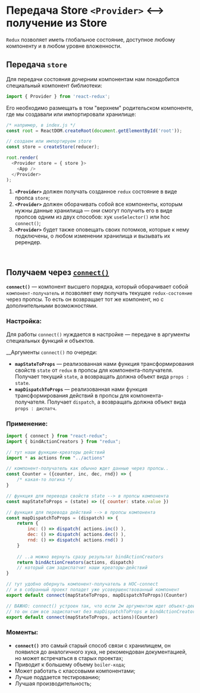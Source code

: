 # Передача Store `<Provider>` <--> получение из Store

`Redux` позволяет иметь глобальное состояние, доступное любому компоненту и в любом уровне вложенности.

## Передача `store`
Для передачи состояния дочерним компонентам нам понадобится специальный компонент библиотеки:
```javascript
import { Provider } from 'react-redux';
```

Его необходимо размещать в том "верхнем" родительском компоненте, где мы создавали или импортировали хранилище:  
```javascript
/* например, в index.js */
const root = ReactDOM.createRoot(document.getElementById('root'));

// создаем или импортируем store
const store = createStore(reducer);

root.render(
  <Provider store = { store }>
    <App />
  </Provider>
);
```

1. __`<Provider>`__ должен получать созданное `redux` состояние в виде пропса `store`;
2. __`<Provider>`__ должен оборачивать собой все компоненты, которым нужны данные хранилища — они смогут получить его в виде пропсов одним из двух способов: хук `useSelector()` или hoc `connect()`;
3. __`<Provider>`__ будет также оповещать своих потомков, которые к нему подключены, о любом изменении хранилища и вызывать их ререндер.

<br>

## Получаем через [`connect()`](https://react-redux.js.org/api/connect)

__`connect()`__ — компонент высшего порядка, который оборачивает собой `компонент-получатель` и позволяет ему получать текущее `redux-состояние` через пропсы. То есть он возвращает тот же компонент, но с дополнительными возможностями.

### Настройка:
Для работы `connect()` нуждается в настройке — передаче в аргументы специальных функций и объектов.

__Аргументы `connect()` по очереди:  
* __`mapStateToProps`__ — реализованная нами функция трансформирования свойств `state` от `redux` в пропсы для компонента-получателя. Получает текущий `state`, а возвращать должна объект вида `props : state`.
* __`mapDispatchToProps`__ — реализованная нами функция трансформирования действий в пропсы для компонента-получателя. Получает `dispatch`, а возвращать должна объект вида `props : диспатч`.

### Применение:
```javascript
import { connect } from "react-redux";
import { bindActionCreators } from "redux";

// тут наши функции-креаторы действий
import * as actions from "../actions"

// компонент-получатель как обычно ждет данные через пропсы..
const Counter = ({counter, inc, dec, rnd}) => {
    /* какая-то логика */
}

// функция для перевода свойств state --> в пропсы компонента
const mapStateToProps = (state) => ({ counter: state.value })

// функция для перевода действий --> в пропсы компонента
const mapDispatchToProps = (dispatch) => {
    return {
        inc: () => dispatch( actions.inc() ),
        dec: () => dispatch( actions.dec() ),
        rnd: () => dispatch( actions.rnd() )
    }
    
    // ..а можно вернуть сразу результат bindActionCreators
    return bindActionCreators(actions, dispatch)
    // который сам задиспатчит наши креаторы-действий
}

// тут удобно обернуть компонент-получатель в HOC-connect
// и в собранный проект попадет уже усовершенствованный компонент
export default connect(mapStateToProps, mapDispatchToProps)(Counter)

// ВАЖНО: connect() устроен так, что если 2м аргументом идет объект-действий
// то он сам все задиспатчит без mapDispatchToProps и bindActionCreators
export default connect(mapStateToProps, actions)(Counter)
```

### Моменты:
* __`connect()`__ это самый старый способ связи с хранилищем, он появился до аналогичного хука, не рекомендован документацией, но может встречаться в старых проектах;
* Приводит к большему объему `boiler-кода`;
* Может работать с классовыми компонентами;
* Лучше поддается тестированию;
* Лучшая производительность; 
